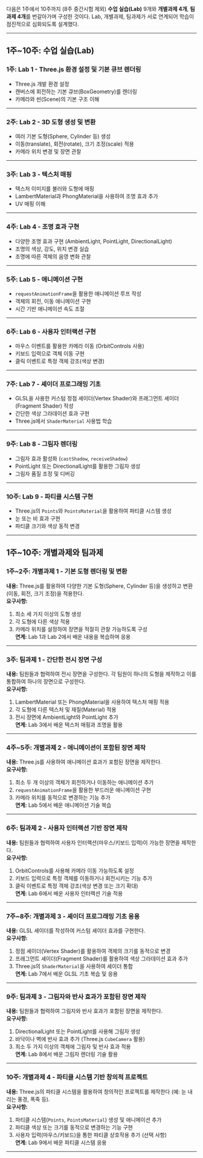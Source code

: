 다음은 1주에서 10주까지 (8주 중간시험 제외) **수업 실습(Lab)** 9개와 **개별과제 4개**, **팀과제 4개**를 번갈아가며 구성한 것이다. Lab, 개별과제, 팀과제가 서로 연계되어 학습이 점진적으로 심화되도록 설계했다.

---

## **1주~10주: 수업 실습(Lab)**

### **1주: Lab 1 - Three.js 환경 설정 및 기본 큐브 렌더링**
- Three.js 개발 환경 설정
- 캔버스에 회전하는 기본 큐브(BoxGeometry)를 렌더링
- 카메라와 씬(Scene)의 기본 구조 이해

---

### **2주: Lab 2 - 3D 도형 생성 및 변환**
- 여러 기본 도형(Sphere, Cylinder 등) 생성
- 이동(translate), 회전(rotate), 크기 조정(scale) 적용
- 카메라 위치 변경 및 장면 관찰

---

### **3주: Lab 3 - 텍스처 매핑**
- 텍스처 이미지를 불러와 도형에 매핑
- LambertMaterial과 PhongMaterial을 사용하여 조명 효과 추가
- UV 매핑 이해

---

### **4주: Lab 4 - 조명 효과 구현**
- 다양한 조명 효과 구현 (AmbientLight, PointLight, DirectionalLight)
- 조명의 색상, 강도, 위치 변경 실습
- 조명에 따른 객체의 음영 변화 관찰

---

### **5주: Lab 5 - 애니메이션 구현**
- `requestAnimationFrame`을 활용한 애니메이션 루프 작성
- 객체의 회전, 이동 애니메이션 구현
- 시간 기반 애니메이션 속도 조절

---

### **6주: Lab 6 - 사용자 인터랙션 구현**
- 마우스 이벤트를 활용한 카메라 이동 (OrbitControls 사용)
- 키보드 입력으로 객체 이동 구현
- 클릭 이벤트로 특정 객체 강조(색상 변경)

---

### **7주: Lab 7 - 셰이더 프로그래밍 기초**
- GLSL을 사용한 커스텀 정점 셰이더(Vertex Shader)와 프래그먼트 셰이더(Fragment Shader) 작성
- 간단한 색상 그라데이션 효과 구현
- Three.js에서 `ShaderMaterial` 사용법 학습

---

### **9주: Lab 8 - 그림자 렌더링**
- 그림자 효과 활성화 (`castShadow`, `receiveShadow`)
- PointLight 또는 DirectionalLight를 활용한 그림자 생성
- 그림자 품질 조정 및 디버깅

---

### **10주: Lab 9 - 파티클 시스템 구현**
- Three.js의 `Points`와 `PointsMaterial`을 활용하여 파티클 시스템 생성
- 눈 또는 비 효과 구현
- 파티클 크기와 색상 동적 변경

---

## **1주~10주: 개별과제와 팀과제**

### **1주~2주: 개별과제 1 - 기본 도형 렌더링 및 변환**
**내용:** Three.js를 활용하여 다양한 기본 도형(Sphere, Cylinder 등)을 생성하고 변환(이동, 회전, 크기 조정)을 적용한다.  
**요구사항:**  
1. 최소 세 가지 이상의 도형 생성  
2. 각 도형에 다른 색상 적용  
3. 카메라 위치를 설정하여 장면을 적절히 관찰 가능하도록 구성  
**연계:** Lab 1과 Lab 2에서 배운 내용을 복습하며 응용  

---

### **3주: 팀과제 1 - 간단한 전시 장면 구성**
**내용:** 팀원들과 협력하여 전시 장면을 구성한다. 각 팀원이 하나의 도형을 제작하고 이를 통합하여 하나의 장면으로 구성한다.  
**요구사항:**  
1. LambertMaterial 또는 PhongMaterial을 사용하여 텍스처 매핑 적용  
2. 각 도형에 다른 텍스처 및 재질(Material) 적용  
3. 전시 장면에 AmbientLight와 PointLight 추가  
**연계:** Lab 3에서 배운 텍스처 매핑과 조명을 활용  

---

### **4주~5주: 개별과제 2 - 애니메이션이 포함된 장면 제작**
**내용:** Three.js를 사용하여 애니메이션 효과가 포함된 장면을 제작한다.  
**요구사항:**  
1. 최소 두 개 이상의 객체가 회전하거나 이동하는 애니메이션 추가  
2. `requestAnimationFrame`을 활용한 부드러운 애니메이션 구현  
3. 카메라 위치를 동적으로 변경하는 기능 추가  
**연계:** Lab 5에서 배운 애니메이션 기술 복습  

---

### **6주: 팀과제 2 - 사용자 인터랙션 기반 장면 제작**
**내용:** 팀원들과 협력하여 사용자 인터랙션(마우스/키보드 입력)이 가능한 장면을 제작한다.  
**요구사항:**  
1. OrbitControls를 사용해 카메라 이동 가능하도록 설정  
2. 키보드 입력으로 특정 객체를 이동하거나 회전시키는 기능 추가  
3. 클릭 이벤트로 특정 객체 강조(색상 변경 또는 크기 확대)  
**연계:** Lab 6에서 배운 사용자 인터랙션 기술 적용  

---

### **7주~8주: 개별과제 3 - 셰이더 프로그래밍 기초 응용**
**내용:** GLSL 셰이더를 작성하여 커스텀 셰이더 효과를 구현한다.  
**요구사항:**  
1. 정점 셰이더(Vertex Shader)를 활용하여 객체의 크기를 동적으로 변경  
2. 프래그먼트 셰이더(Fragment Shader)를 활용하여 색상 그라데이션 효과 추가  
3. Three.js의 `ShaderMaterial`을 사용하여 셰이더 통합  
**연계:** Lab 7에서 배운 GLSL 기초 복습 및 응용  

---

### **9주: 팀과제 3 - 그림자와 반사 효과가 포함된 장면 제작**
**내용:** 팀원들과 협력하여 그림자와 반사 효과가 포함된 장면을 제작한다.  
**요구사항:**  
1. DirectionalLight 또는 PointLight를 사용해 그림자 생성  
2. 바닥이나 벽에 반사 효과 추가 (Three.js `CubeCamera` 활용)  
3. 최소 두 가지 이상의 객체에 그림자 및 반사 효과 적용  
**연계:** Lab 8에서 배운 그림자 렌더링 기술 활용  

---

### **10주: 개별과제 4 - 파티클 시스템 기반 창의적 프로젝트**
**내용:** Three.js의 파티클 시스템을 활용하여 창의적인 프로젝트를 제작한다 (예: 눈 내리는 풍경, 폭죽 등).  
**요구사항:**  
1. 파티클 시스템(`Points`, `PointsMaterial`) 생성 및 애니메이션 추가  
2. 파티클 색상 또는 크기를 동적으로 변경하는 기능 구현  
3. 사용자 입력(마우스/키보드)을 통한 파티클 상호작용 추가 (선택 사항)  
**연계:** Lab 9에서 배운 파티클 시스템 응용  

---
